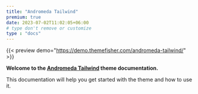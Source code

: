 ```yaml
---
title: "Andromeda Tailwind"
premium: true
date: 2023-07-02T11:02:05+06:00 
# type don't remove or customize
type : "docs"
---
```


{{< preview demo="https://demo.themefisher.com/andromeda-tailwind/" >}}


**Welcome to the [Andromeda Tailwind](https://themefisher.com/products/andromeda-tailwind) theme documentation.**

This documentation will help you get started with the theme and how to use it. 